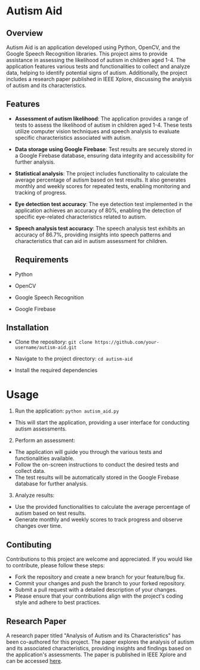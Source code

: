 # Autism Aid

## Overview

Autism Aid is an application developed using Python, OpenCV, and the Google Speech Recognition libraries. This project aims to provide assistance in assessing the likelihood of autism in children aged 1-4. The application features various tests and functionalities to collect and analyze data, helping to identify potential signs of autism. Additionally, the project includes a research paper published in IEEE Xplore, discussing the analysis of autism and its characteristics.

## Features

- **Assessment of autism likelihood**: The application provides a range of tests to assess the likelihood of autism in children aged 1-4. These tests utilize computer vision techniques and speech analysis to evaluate specific characteristics associated with autism.
- **Data storage using Google Firebase**: Test results are securely stored in a Google Firebase database, ensuring data integrity and accessibility for further analysis.
- **Statistical analysis**: The project includes functionality to calculate the average percentage of autism based on test results. It also generates monthly and weekly scores for repeated tests, enabling monitoring and tracking of progress.
- **Eye detection test accuracy**: The eye detection test implemented in the application achieves an accuracy of 80%, enabling the detection of specific eye-related characteristics related to autism.
- **Speech analysis test accuracy**: The speech analysis test exhibits an accuracy of 86.7%, providing insights into speech patterns and characteristics that can aid in autism assessment for children.

  ## Requirements

- Python
- OpenCV
- Google Speech Recognition
- Google Firebase

## Installation

- Clone the repository:
`git clone https://github.com/your-username/autism-aid.git`

- Navigate to the project directory:
`cd autism-aid`

- Install the required dependencies

# Usage

1. Run the application:
`python autism_aid.py`
- This will start the application, providing a user interface for conducting autism assessments.

2. Perform an assessment:

- The application will guide you through the various tests and functionalities available.
- Follow the on-screen instructions to conduct the desired tests and collect data.
- The test results will be automatically stored in the Google Firebase database for further analysis.

3. Analyze results:

- Use the provided functionalities to calculate the average percentage of autism based on test results.
- Generate monthly and weekly scores to track progress and observe changes over time.

## Contibuting

Contributions to this project are welcome and appreciated. If you would like to contribute, please follow these steps:

- Fork the repository and create a new branch for your feature/bug fix.
- Commit your changes and push the branch to your forked repository.
- Submit a pull request with a detailed description of your changes.
- Please ensure that your contributions align with the project's coding style and adhere to best practices.

## Research Paper

A research paper titled "Analysis of Autism and its Characteristics" has been co-authored for this project. The paper explores the analysis of autism and its associated characteristics, providing insights and findings based on the application's assessments. The paper is published in IEEE Xplore and can be accessed [here](https://ieeexplore.ieee.org/document/9298336).  
